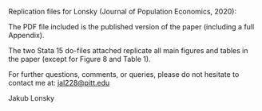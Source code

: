 Replication files for Lonsky (Journal of Population Economics, 2020):

The PDF file included is the published version of the paper (including a full Appendix).

The two Stata 15 do-files attached replicate all main figures and tables in the paper (except for Figure 8 and Table 1).

For further questions, comments, or queries, please do not hesitate to contact me at: jal228@pitt.edu

Jakub Lonsky
